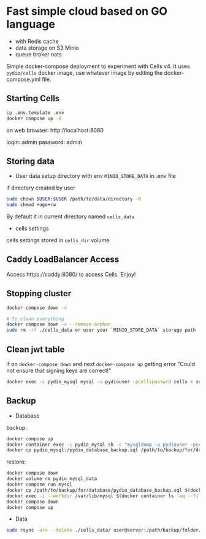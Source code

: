 # Fast simple cloud based on GO language

- with Redis cache
- data storage on S3 Minio
- queue broker nats

Simple docker-compose deployment to experiment with Cells v4.
It uses `pydio/cells` docker image, use whatever image by editing the docker-compose.yml file.

## Starting Cells

```bash
cp .env.template .env
docker compose up -d
```

on web browser: http://localhost:8080

login: admin
password: admin

## Storing data

- User data
setup directory with env `MINIO_STORE_DATA` in .env file

if directory created by user
```bash
sudo chown $USER:$USER /path/to/data/directory -R
sudo chmod +ugo+rw
```

By default it in current directory named `cells_data`

- cells settings

cells settings stored in `cells_dir` volume
 

## Caddy LoadBalancer Access

Access https://caddy:8080/ to access Cells. Enjoy!

## Stopping cluster

```bash
docker compose down -v
```

```sh
# To clean everything
docker compose down -v --remove-orphan
sudo rm -rf ./cells_data or user your `MINIO_STORE_DATA` storage path
```

## Clean jwt table

if on `docker-compose down` and next `docker-compose up` getting error "Could not ensure that signing keys are correct!"

```bash
docker exec -i pydio_mysql mysql -u pydiouser -pcellspasswrd cells < scripts/clean-jwt.sql
```

## Backup

- Database

backup:

```bash
docker compose up
docker container exec -i pydio_mysql sh -c "mysqldump -u pydiouser -pcellspasswrd cells --no-tablespaces > /pydio_database_backup.sql"
docker cp pydio_mysql:/pydio_database_backup.sql /path/to/backup/for/database/pydio_database_backup.sql
```

restore:

```bash
docker compose down
docker volume rm pydio_mysql_data
docker compose run mysql
docker cp /path/to/backup/for/database/pydio_database_backup.sql $(docker container ls -aq --filter "name=pydio_mysql"):/tmp/pydio_database_backup.sql
docker exec -i --workdir /var/lib/mysql $(docker container ls -aq --filter "name=pydio_mysql") sh -c 'mysql -u pydiouser -pcellspasswrd cells < /tmp/pydio_database_backup.sql'
docker compose down
docker compose up
```

- Data

```bash
sudo rsync -urv --delete ./cells_data/ user@server:/path/backup/folder/
```



